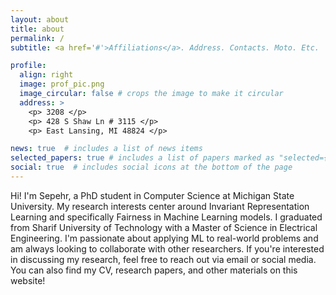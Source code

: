 ```yaml
---
layout: about
title: about
permalink: /
subtitle: <a href='#'>Affiliations</a>. Address. Contacts. Moto. Etc.

profile:
  align: right
  image: prof_pic.png
  image_circular: false # crops the image to make it circular
  address: >
    <p> 3208 </p>
    <p> 428 S Shaw Ln # 3115 </p>
    <p> East Lansing, MI 48824 </p>

news: true  # includes a list of news items
selected_papers: true # includes a list of papers marked as "selected={true}"
social: true  # includes social icons at the bottom of the page
---
```


Hi! I'm Sepehr, a PhD student in Computer Science at Michigan State University. 
My research interests center around Invariant Representation Learning and specifically Fairness in Machine Learning models. I graduated from Sharif University of Technology with a Master of Science in Electrical Engineering. I'm passionate about applying ML to real-world problems and am always looking to collaborate with other researchers. If you're interested in discussing my research, feel free to reach out via email or social media. You can also find my CV, research papers, and other materials on this website!


